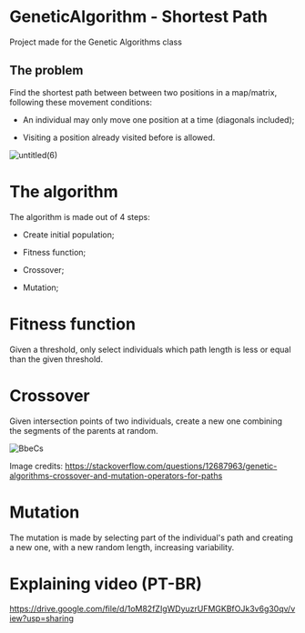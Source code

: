 # GeneticAlgorithm - Shortest Path
Project made for the Genetic Algorithms class

## The problem
Find the shortest path between between two positions in a map/matrix,
following these movement conditions:

- An individual may only move one position at a time (diagonals included);

- Visiting a position already visited before is allowed.

![untitled(6)](https://user-images.githubusercontent.com/37164779/106311712-564b3680-6244-11eb-831b-ac76a4f2c1da.png)

# The algorithm
The algorithm is made out of 4 steps:
- Create initial population;

- Fitness function;

- Crossover;

- Mutation;

# Fitness function
Given a threshold, only select individuals which path length is less or equal
than the given threshold.

# Crossover
Given intersection points of two individuals, create a new one combining the segments
of the parents at random.

![BbeCs](https://user-images.githubusercontent.com/37164779/106311334-be4d4d00-6243-11eb-9e04-8e7288d0bb75.png)

Image credits: https://stackoverflow.com/questions/12687963/genetic-algorithms-crossover-and-mutation-operators-for-paths

# Mutation
The mutation is made by selecting part of the individual's path and creating a new one, 
with a new random length, increasing variability.

# Explaining video (PT-BR)

https://drive.google.com/file/d/1oM82fZIgWDyuzrUFMGKBfOJk3v6g30qv/view?usp=sharing
